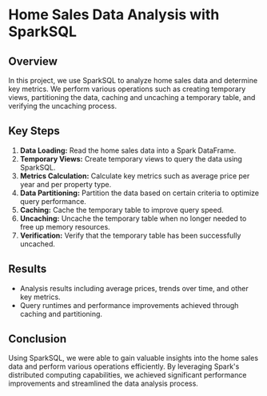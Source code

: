 # Home Sales Data Analysis with SparkSQL

## Overview
In this project, we use SparkSQL to analyze home sales data and determine key metrics. We perform various operations such as creating temporary views, partitioning the data, caching and uncaching a temporary table, and verifying the uncaching process.



## Key Steps
1. **Data Loading:** Read the home sales data into a Spark DataFrame.
2. **Temporary Views:** Create temporary views to query the data using SparkSQL.
3. **Metrics Calculation:** Calculate key metrics such as average price per year and per property type.
4. **Data Partitioning:** Partition the data based on certain criteria to optimize query performance.
5. **Caching:** Cache the temporary table to improve query speed.
6. **Uncaching:** Uncache the temporary table when no longer needed to free up memory resources.
7. **Verification:** Verify that the temporary table has been successfully uncached.

## Results
- Analysis results including average prices, trends over time, and other key metrics.
- Query runtimes and performance improvements achieved through caching and partitioning.

## Conclusion
Using SparkSQL, we were able to gain valuable insights into the home sales data and perform various operations efficiently. By leveraging Spark's distributed computing capabilities, we achieved significant performance improvements and streamlined the data analysis process.
